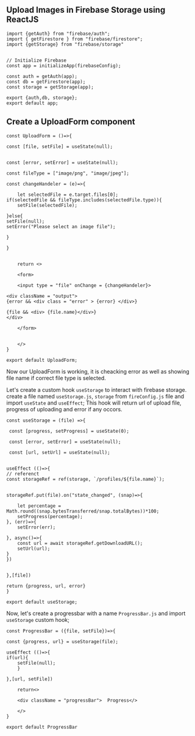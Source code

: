 ## Upload Images in Firebase Storage using ReactJS

```
import {getAuth} from "firebase/auth";
import { getFirestore } from "firebase/firestore";
import {getStorage} from "firebase/storage"


// Initialize Firebase
const app = initializeApp(firebaseConfig);

const auth = getAuth(app);
const db = getFirestore(app);
const storage = getStorage(app);

export {auth,db, storage};
export default app;

```


## Create a UploadForm component

```
const UploadForm = ()=>{

const [file, setFile] = useState(null);


const [error, setError] = useState(null);

const fileType = ["image/png", "image/jpeg"];

const changeHandeler = (e)=>{

    let selectedFile = e.target.files[0];
if(selectedFile && fileType.includes(selectedFile.type)){
    setFile(selectedFile);
    
}else{
setFile(null);
setError("Please select an image file");

}

}


    return <>
    
    <form> 
    
    <input type = "file" onChange = {changeHandeler}>
    
<div className = "output">
{error && <div class = "error" > {error} </div>}

{file && <div> {file.name}</div>}
</div>

    </form>


    </>
}

export default UploadForm;

```

Now our UploadForm is working, it is cheacking error as well as showing file name if correct file type is selected.

Let's create a custom hook `useStorage` to interact with firebase storage. create a file named
`useStorage.js`, `storage` from `fireConfig.js` file and import `useState` and `useEffect`;
This hook will return url of upload file, progress of uploading and error if any occors.



```
const useStorage = (file) =>{
 
 const [progress, setProgress] = useState(0);

 const [error, setError] = useState(null);

 const [url, setUrl] = useState(null);


useEffect (()=>{
// referenct
const storageRef = ref(storage, `/profiles/${file.name}`);


storageRef.put(file).on("state_changed", (snap)=>{

    let percentage =  Math.round((snap.bytesTransferred/snap.totalBytes))*100;
    setProgress(percentage);
}, (err)=>{
    setError(err);

}, async()=>{
    const url = await storageRef.getDownloadURL();
    setUrl(url);
}
})


},[file])

return {progress, url, error}
}

export default useStorage;

```


Now, let's create a progressbar with a name `ProgressBar.js` and import `useStorage` custom hook;


```
const ProgressBar = ({file, setFile})=>{

const {progress, url} = useStorage(file);

useEffect (()=>{
if(url){
    setFile(null);
    }

},[url, setFile])

    return<>
    
    <div className = "progressBar">  Progress</>
    
    </>
}

export default ProgressBar

```